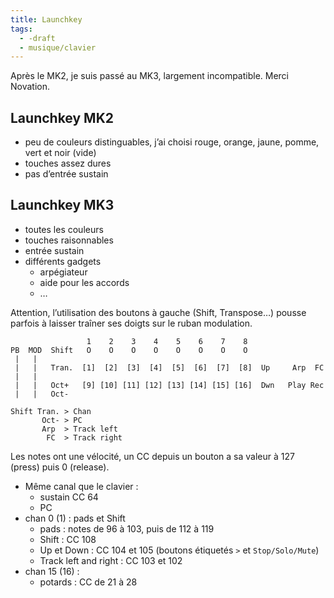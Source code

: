 ```yaml
---
title: Launchkey
tags:
  - -draft
  - musique/clavier
---
```


Après le MK2, je suis passé au MK3, largement incompatible. Merci Novation.

## Launchkey MK2

- peu de couleurs distinguables, j’ai choisi rouge, orange, jaune, pomme, vert et noir (vide)
- touches assez dures
- pas d’entrée sustain

## Launchkey MK3

- toutes les couleurs
- touches raisonnables
- entrée sustain
- différents gadgets
  - arpégiateur
  - aide pour les accords
  - …

Attention, l’utilisation des boutons à gauche (Shift, Transpose…) pousse parfois à laisser traîner ses doigts sur le ruban modulation.

```plain
                 1    2    3    4    5    6    7    8
PB  MOD  Shift   O    O    O    O    O    O    O    O
 |   |
 |   |   Tran.  [1]  [2]  [3]  [4]  [5]  [6]  [7]  [8]  Up     Arp  FC
 |   |
 |   |   Oct+   [9] [10] [11] [12] [13] [14] [15] [16]  Dwn   Play Rec
 |   |   Oct-

Shift Tran. > Chan
       Oct- > PC
       Arp  > Track left
        FC  > Track right

```

Les notes ont une vélocité, un CC depuis un bouton a sa valeur à 127 (press) puis 0 (release).

- Même canal que le clavier :
  - sustain CC 64
  - PC
- chan 0 (1) : pads et Shift
  - pads : notes de 96 à 103, puis de 112 à 119
  - Shift : CC 108
  - Up et Down : CC 104 et 105 (boutons étiquetés `>` et `Stop/Solo/Mute`)
  - Track left and right : CC 103 et 102
- chan 15 (16) :
  - potards : CC de 21 à 28
